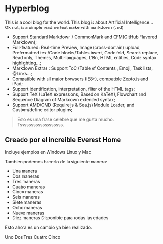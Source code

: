 # Hyperblog

This is a cool blog for the world. This blog is about Artificial Intelligence...
Ok not, is a simple readme test make with markdown (.md)

- Support Standard Markdown / CommonMark and GFM(GitHub Flavored Markdown);
- Full-featured: Real-time Preview, Image (cross-domain) upload, Preformatted text/Code blocks/Tables insert, Code fold, Search replace, Read only, Themes, Multi-languages, L18n, HTML entities, Code syntax highlighting...;
- Markdown Extras : Support ToC (Table of Contents), Emoji, Task lists, @Links...;
- Compatible with all major browsers (IE8+), compatible Zepto.js and iPad;
- Support identification, interpretation, fliter of the HTML tags;
- Support TeX (LaTeX expressions, Based on KaTeX), Flowchart and Sequence Diagram of Markdown extended syntax;
- Support AMD/CMD (Require.js & Sea.js) Module Loader, and Custom/define editor plugins;


> Esto es una frase celebre que me gusta mucho. Tsssssssssssssssssss.

## Creado por el increible Everest Home

Incluye ejemplos en Windows Linux y Mac


Tambien podemos hacerlo de la siguiente manera:
- Una manera
- Dos maneras
- Tres maneras
- Cuatro maneras
- Cinco maneras
- Seis maneras
- Siete maneras
- Ocho maneras
- Nueve maneras
- Diez maneras
Disponible para todas las edades


Esto ahora es un cambio ya bien realizado.

Uno 
Dos
Tres
Cuatro
Cinco

